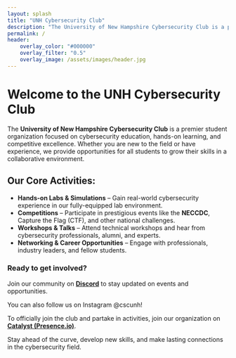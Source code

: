 ```yaml
---
layout: splash
title: "UNH Cybersecurity Club"
description: "The University of New Hampshire Cybersecurity Club is a premier student organization focused on cybersecurity education, hands-on learning, and competitive excellence."
permalink: /
header:
    overlay_color: "#000000"
    overlay_filter: "0.5"
    overlay_image: /assets/images/header.jpg
---
```


# Welcome to the UNH Cybersecurity Club

The **University of New Hampshire Cybersecurity Club** is a premier student organization focused on cybersecurity education, hands-on learning, and competitive excellence. Whether you are new to the field or have experience, we provide opportunities for all students to grow their skills in a collaborative environment.

## Our Core Activities:
- **Hands-on Labs & Simulations** – Gain real-world cybersecurity experience in our fully-equipped lab environment.
- **Competitions** – Participate in prestigious events like the **NECCDC**, Capture the Flag (CTF), and other national challenges.
- **Workshops & Talks** – Attend technical workshops and hear from cybersecurity professionals, alumni, and experts.
- **Networking & Career Opportunities** – Engage with professionals, industry leaders, and fellow students.

### Ready to get involved?  
Join our community on **[Discord](https://discord.gg/y9sEUKM5xB)** to stay updated on events and opportunities.

You can also follow us on Instagram @cscunh!

To officially join the club and partake in activities, join our organization on **[Catalyst (Presence.io)](https://unh.presence.io/organization/cybersecurity-club)**.

Stay ahead of the curve, develop new skills, and make lasting connections in the cybersecurity field.
